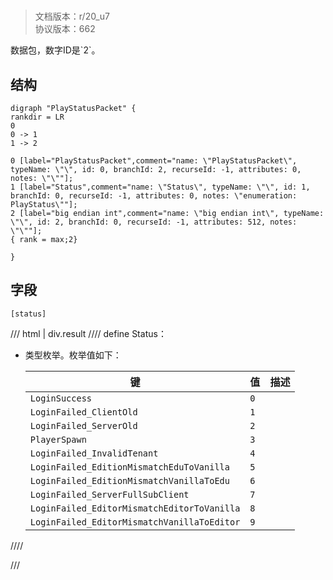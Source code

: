 # <!-- md:samp PlayStatusPacket -->

> 文档版本：r/20_u7<br/>协议版本：662

<!-- md:samp PlayStatusPacket -->数据包，数字ID是`2`。

## 结构

```viz
digraph "PlayStatusPacket" {
rankdir = LR
0
0 -> 1
1 -> 2

0 [label="PlayStatusPacket",comment="name: \"PlayStatusPacket\", typeName: \"\", id: 0, branchId: 2, recurseId: -1, attributes: 0, notes: \"\""];
1 [label="Status",comment="name: \"Status\", typeName: \"\", id: 1, branchId: 0, recurseId: -1, attributes: 0, notes: \"enumeration: PlayStatus\""];
2 [label="big endian int",comment="name: \"big endian int\", typeName: \"\", id: 2, branchId: 0, recurseId: -1, attributes: 512, notes: \"\""];
{ rank = max;2}

}

```

## 字段

```title='PlayStatusPacket'
[status]
```

/// html | div.result
//// define
Status：<!-- md:samp big endian int -->

- <!-- md:samp big endian int -->类型枚举。枚举值如下：

  |键|值|描述|
  |---|---|---|
  |`LoginSuccess`|`0`||
  |`LoginFailed_ClientOld`|`1`||
  |`LoginFailed_ServerOld`|`2`||
  |`PlayerSpawn`|`3`||
  |`LoginFailed_InvalidTenant`|`4`||
  |`LoginFailed_EditionMismatchEduToVanilla`|`5`||
  |`LoginFailed_EditionMismatchVanillaToEdu`|`6`||
  |`LoginFailed_ServerFullSubClient`|`7`||
  |`LoginFailed_EditorMismatchEditorToVanilla`|`8`||
  |`LoginFailed_EditorMismatchVanillaToEditor`|`9`||



////

///

